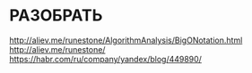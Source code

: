 # РАЗОБРАТЬ
http://aliev.me/runestone/AlgorithmAnalysis/BigONotation.html
http://aliev.me/runestone/
https://habr.com/ru/company/yandex/blog/449890/